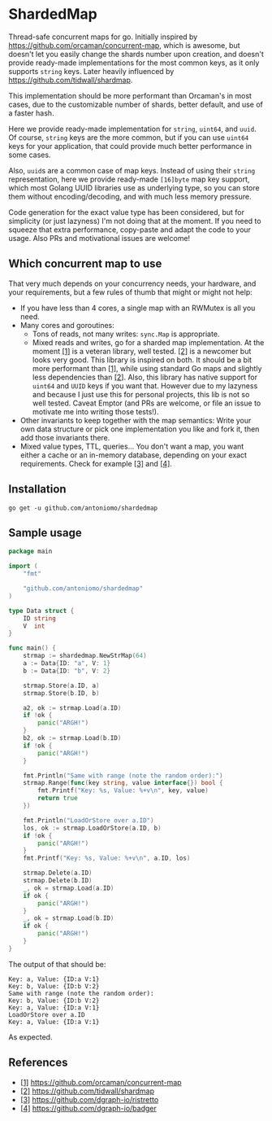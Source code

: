# ShardedMap

Thread-safe concurrent maps for go. Initially inspired by
https://github.com/orcaman/concurrent-map, which is awesome, but doesn't let you
easily change the shards number upon creation, and doesn't provide ready-made
implementations for the most common keys, as it only supports `string` keys.
Later heavily influenced by https://github.com/tidwall/shardmap.

This implementation should be more performant than Orcaman's in most cases, due
to the customizable number of shards, better default, and use of a faster hash.

Here we provide ready-made implementation for `string`, `uint64`,
and `uuid`. Of course, `string` keys are the more common, but if you can use
`uint64` keys for your application, that could provide much better performance
in some cases.

Also, `uuid`s are a common case of map keys. Instead of using their `string`
representation, here we provide ready-made `[16]byte` map key support, which
most Golang UUID libraries use as underlying type, so you can store them without
encoding/decoding, and with much less memory pressure.

Code generation for the exact value type has been considered, but for simplicity
(or just lazyness) I'm not doing that at the moment. If you need to squeeze that
extra performance, copy-paste and adapt the code to your usage. Also PRs and
motivational issues are welcome!

## Which concurrent map to use

That very much depends on your concurrency needs, your hardware, and your
requirements, but a few rules of thumb that might or might not help:

- If you have less than 4 cores, a single map with an RWMutex is all you need.
- Many cores and goroutines:
  - Tons of reads, not many writes: `sync.Map` is appropriate.
  - Mixed reads and writes, go for a sharded map implementation. At the moment
    [\[1\]](https://github.com/orcaman/concurrent-map) is a veteran library,
    well tested. [\[2\]](https://github.com/tidwall/shardmap) is a newcomer but
    looks very good. This library is inspired on both. It should be a bit more
    performant than [\[1\]](https://github.com/orcaman/concurrent-map), while
    using standard Go maps and slightly less dependencies than
    [\[2\]](https://github.com/tidwall/shardmap). Also, this library has native
    support for `uint64` and `UUID` keys if you want that. However due to my
    lazyness and because I just use this for personal projects, this lib is not
    so well tested. Caveat Emptor (and PRs are welcome, or file an issue to
    motivate me into writing those tests!).
- Other invariants to keep together with the map semantics: Write your own data
  structure or pick one implementation you like and fork it, then add those
  invariants there.
- Mixed value types, TTL, queries... You don't want a map, you want either a
  cache or an in-memory database, depending on your exact requirements. Check
  for example [\[3\]](https://github.com/dgraph-io/ristretto) and
  [\[4\]](https://github.com/dgraph-io/badger).

## Installation

`go get -u github.com/antoniomo/shardedmap`

## Sample usage

```go
package main

import (
	"fmt"

	"github.com/antoniomo/shardedmap"
)

type Data struct {
	ID string
	V  int
}

func main() {
	strmap := shardedmap.NewStrMap(64)
	a := Data{ID: "a", V: 1}
	b := Data{ID: "b", V: 2}

	strmap.Store(a.ID, a)
	strmap.Store(b.ID, b)

	a2, ok := strmap.Load(a.ID)
	if !ok {
		panic("ARGH!")
	}
	b2, ok := strmap.Load(b.ID)
	if !ok {
		panic("ARGH!")
	}

	fmt.Println("Same with range (note the random order):")
	strmap.Range(func(key string, value interface{}) bool {
		fmt.Printf("Key: %s, Value: %+v\n", key, value)
		return true
	})

	fmt.Println("LoadOrStore over a.ID")
	los, ok := strmap.LoadOrStore(a.ID, b)
	if !ok {
		panic("ARGH!")
	}
	fmt.Printf("Key: %s, Value: %+v\n", a.ID, los)

	strmap.Delete(a.ID)
	strmap.Delete(b.ID)
	_, ok = strmap.Load(a.ID)
	if ok {
		panic("ARGH!")
	}
	_, ok = strmap.Load(b.ID)
	if ok {
		panic("ARGH!")
	}
}

```

The output of that should be:

```
Key: a, Value: {ID:a V:1}
Key: b, Value: {ID:b V:2}
Same with range (note the random order):
Key: b, Value: {ID:b V:2}
Key: a, Value: {ID:a V:1}
LoadOrStore over a.ID
Key: a, Value: {ID:a V:1}
```

As expected.

## References

- [\[1\]](https://github.com/orcaman/concurrent-map) https://github.com/orcaman/concurrent-map
- [\[2\]](https://github.com/tidwall/shardmap) https://github.com/tidwall/shardmap
- [\[3\]](https://github.com/dgraph-io/ristretto) https://github.com/dgraph-io/ristretto
- [\[4\]](https://github.com/dgraph-io/badger) https://github.com/dgraph-io/badger
